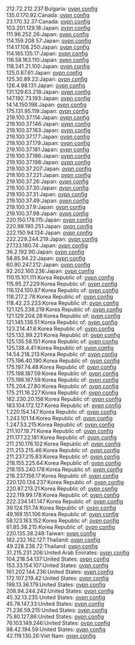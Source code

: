 212.72.212.237:Bulgaria: [ovpn config](vpn/212_72_212_237.ovpn)  
135.0.170.92:Canada: [ovpn config](vpn/135_0_170_92.ovpn)  
23.170.32.37:Canada: [ovpn config](vpn/23_170_32_37.ovpn)  
103.201.129.18:Japan: [ovpn config](vpn/103_201_129_18.ovpn)  
111.96.252.26:Japan: [ovpn config](vpn/111_96_252_26.ovpn)  
114.159.208.57:Japan: [ovpn config](vpn/114_159_208_57.ovpn)  
114.17.108.250:Japan: [ovpn config](vpn/114_17_108_250.ovpn)  
114.185.135.17:Japan: [ovpn config](vpn/114_185_135_17.ovpn)  
116.58.163.110:Japan: [ovpn config](vpn/116_58_163_110.ovpn)  
118.241.21.100:Japan: [ovpn config](vpn/118_241_21_100.ovpn)  
125.0.87.61:Japan: [ovpn config](vpn/125_0_87_61.ovpn)  
125.30.89.22:Japan: [ovpn config](vpn/125_30_89_22.ovpn)  
126.4.98.131:Japan: [ovpn config](vpn/126_4_98_131.ovpn)  
131.129.63.218:Japan: [ovpn config](vpn/131_129_63_218.ovpn)  
147.192.73.193:Japan: [ovpn config](vpn/147_192_73_193.ovpn)  
14.14.150.198:Japan: [ovpn config](vpn/14_14_150_198.ovpn)  
175.131.95.119:Japan: [ovpn config](vpn/175_131_95_119.ovpn)  
219.100.37.114:Japan: [ovpn config](vpn/219_100_37_114.ovpn)  
219.100.37.146:Japan: [ovpn config](vpn/219_100_37_146.ovpn)  
219.100.37.163:Japan: [ovpn config](vpn/219_100_37_163.ovpn)  
219.100.37.177:Japan: [ovpn config](vpn/219_100_37_177.ovpn)  
219.100.37.179:Japan: [ovpn config](vpn/219_100_37_179.ovpn)  
219.100.37.181:Japan: [ovpn config](vpn/219_100_37_181.ovpn)  
219.100.37.186:Japan: [ovpn config](vpn/219_100_37_186.ovpn)  
219.100.37.198:Japan: [ovpn config](vpn/219_100_37_198.ovpn)  
219.100.37.207:Japan: [ovpn config](vpn/219_100_37_207.ovpn)  
219.100.37.221:Japan: [ovpn config](vpn/219_100_37_221.ovpn)  
219.100.37.26:Japan: [ovpn config](vpn/219_100_37_26.ovpn)  
219.100.37.30:Japan: [ovpn config](vpn/219_100_37_30.ovpn)  
219.100.37.31:Japan: [ovpn config](vpn/219_100_37_31.ovpn)  
219.100.37.49:Japan: [ovpn config](vpn/219_100_37_49.ovpn)  
219.100.37.9:Japan: [ovpn config](vpn/219_100_37_9.ovpn)  
219.100.37.98:Japan: [ovpn config](vpn/219_100_37_98.ovpn)  
220.150.178.115:Japan: [ovpn config](vpn/220_150_178_115.ovpn)  
220.98.190.251:Japan: [ovpn config](vpn/220_98_190_251.ovpn)  
222.150.94.134:Japan: [ovpn config](vpn/222_150_94_134.ovpn)  
222.229.244.219:Japan: [ovpn config](vpn/222_229_244_219.ovpn)  
27.133.180.74:Japan: [ovpn config](vpn/27_133_180_74.ovpn)  
36.2.192.90:Japan: [ovpn config](vpn/36_2_192_90.ovpn)  
58.85.94.22:Japan: [ovpn config](vpn/58_85_94_22.ovpn)  
60.90.247.212:Japan: [ovpn config](vpn/60_90_247_212.ovpn)  
92.202.160.236:Japan: [ovpn config](vpn/92_202_160_236.ovpn)  
110.15.101.111:Korea Republic of: [ovpn config](vpn/110_15_101_111.ovpn)  
115.95.27.229:Korea Republic of: [ovpn config](vpn/115_95_27_229.ovpn)  
116.124.100.87:Korea Republic of: [ovpn config](vpn/116_124_100_87.ovpn)  
118.217.2.78:Korea Republic of: [ovpn config](vpn/118_217_2_78.ovpn)  
118.42.23.233:Korea Republic of: [ovpn config](vpn/118_42_23_233.ovpn)  
121.125.238.219:Korea Republic of: [ovpn config](vpn/121_125_238_219.ovpn)  
121.129.204.28:Korea Republic of: [ovpn config](vpn/121_129_204_28.ovpn)  
121.145.136.51:Korea Republic of: [ovpn config](vpn/121_145_136_51.ovpn)  
123.214.41.6:Korea Republic of: [ovpn config](vpn/123_214_41_6.ovpn)  
125.132.99.221:Korea Republic of: [ovpn config](vpn/125_132_99_221.ovpn)  
125.135.58.151:Korea Republic of: [ovpn config](vpn/125_135_58_151.ovpn)  
125.138.4.41:Korea Republic of: [ovpn config](vpn/125_138_4_41.ovpn)  
14.54.218.213:Korea Republic of: [ovpn config](vpn/14_54_218_213.ovpn)  
175.196.40.190:Korea Republic of: [ovpn config](vpn/175_196_40_190.ovpn)  
175.197.74.48:Korea Republic of: [ovpn config](vpn/175_197_74_48.ovpn)  
175.198.187.59:Korea Republic of: [ovpn config](vpn/175_198_187_59.ovpn)  
175.198.187.59:Korea Republic of: [ovpn config](vpn/175_198_187_59.ovpn)  
175.204.27.80:Korea Republic of: [ovpn config](vpn/175_204_27_80.ovpn)  
175.211.16.227:Korea Republic of: [ovpn config](vpn/175_211_16_227.ovpn)  
182.230.20.156:Korea Republic of: [ovpn config](vpn/182_230_20_156.ovpn)  
183.104.172.127:Korea Republic of: [ovpn config](vpn/183_104_172_127.ovpn)  
1.220.154.147:Korea Republic of: [ovpn config](vpn/1_220_154_147.ovpn)  
1.243.101.14:Korea Republic of: [ovpn config](vpn/1_243_101_14.ovpn)  
1.247.53.215:Korea Republic of: [ovpn config](vpn/1_247_53_215.ovpn)  
211.107.19.71:Korea Republic of: [ovpn config](vpn/211_107_19_71.ovpn)  
211.177.22.181:Korea Republic of: [ovpn config](vpn/211_177_22_181.ovpn)  
211.210.176.102:Korea Republic of: [ovpn config](vpn/211_210_176_102.ovpn)  
211.213.215.46:Korea Republic of: [ovpn config](vpn/211_213_215_46.ovpn)  
211.237.215.83:Korea Republic of: [ovpn config](vpn/211_237_215_83.ovpn)  
218.155.225.64:Korea Republic of: [ovpn config](vpn/218_155_225_64.ovpn)  
218.155.240.178:Korea Republic of: [ovpn config](vpn/218_155_240_178.ovpn)  
218.237.156.17:Korea Republic of: [ovpn config](vpn/218_237_156_17.ovpn)  
220.120.134.237:Korea Republic of: [ovpn config](vpn/220_120_134_237.ovpn)  
220.87.213.21:Korea Republic of: [ovpn config](vpn/220_87_213_21.ovpn)  
222.119.99.178:Korea Republic of: [ovpn config](vpn/222_119_99_178.ovpn)  
222.234.141.147:Korea Republic of: [ovpn config](vpn/222_234_141_147.ovpn)  
39.124.151.74:Korea Republic of: [ovpn config](vpn/39_124_151_74.ovpn)  
49.169.151.106:Korea Republic of: [ovpn config](vpn/49_169_151_106.ovpn)  
58.123.163.152:Korea Republic of: [ovpn config](vpn/58_123_163_152.ovpn)  
61.85.38.215:Korea Republic of: [ovpn config](vpn/61_85_38_215.ovpn)  
220.135.38.248:Taiwan: [ovpn config](vpn/220_135_38_248.ovpn)  
182.232.162.127:Thailand: [ovpn config](vpn/182_232_162_127.ovpn)  
49.228.238.72:Thailand: [ovpn config](vpn/49_228_238_72.ovpn)  
31.215.231.206:United Arab Emirates: [ovpn config](vpn/31_215_231_206.ovpn)  
104.218.54.137:United States: [ovpn config](vpn/104_218_54_137.ovpn)  
153.33.154.107:United States: [ovpn config](vpn/153_33_154_107.ovpn)  
161.202.144.236:United States: [ovpn config](vpn/161_202_144_236.ovpn)  
172.107.219.42:United States: [ovpn config](vpn/172_107_219_42.ovpn)  
198.13.36.179:United States: [ovpn config](vpn/198_13_36_179.ovpn)  
208.94.244.242:United States: [ovpn config](vpn/208_94_244_242.ovpn)  
45.32.13.235:United States: [ovpn config](vpn/45_32_13_235.ovpn)  
45.76.147.33:United States: [ovpn config](vpn/45_76_147_33.ovpn)  
71.236.59.215:United States: [ovpn config](vpn/71_236_59_215.ovpn)  
75.80.127.86:United States: [ovpn config](vpn/75_80_127_86.ovpn)  
76.103.149.246:United States: [ovpn config](vpn/76_103_149_246.ovpn)  
98.42.194.59:United States: [ovpn config](vpn/98_42_194_59.ovpn)  
42.119.130.26:Viet Nam: [ovpn config](vpn/42_119_130_26.ovpn)  
